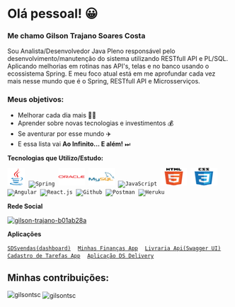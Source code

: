 # Olá pessoal! 😀 

### Me chamo Gilson Trajano Soares Costa

Sou Analista/Desenvolvedor Java Pleno responsável pelo desenvolvimento/manutenção do sistema utilizando RESTfull API e PL/SQL. Aplicando melhorias em rotinas nas API's, telas e no banco usando o ecossistema Spring. E meu foco atual está em me aprofundar cada vez mais nesse mundo que é o Spring, RESTfull API e Microsserviços.

### Meus objetivos: 
* Melhorar cada dia mais 👨‍🎓
* Aprender sobre novas tecnologias e investimentos 💰
* Se aventurar por esse mundo ✈️
* E essa lista vai **Ao Infinito... E além!** ⏭
 
 **Tecnologias que Utilizo/Estudo:**
<p align="left">
  <code><img src="https://raw.githubusercontent.com/devicons/devicon/master/icons/java/java-original.svg" alt="Java" width="40" height="40"/></code>&nbsp;
  <code><img src="https://www.vectorlogo.zone/logos/springio/springio-icon.svg" alt="Spring" width="40" height="40" /></code>&nbsp;
  <code><img src="https://raw.githubusercontent.com/devicons/devicon/master/icons/oracle/oracle-original.svg" alt="Oracle" width="60" height="40" /></code>&nbsp;
  <code><img src="https://raw.githubusercontent.com/devicons/devicon/master/icons/mysql/mysql-original-wordmark.svg" alt="MySQL" width="60" height="40" /></code>&nbsp;
  <code><img src="https://user-images.githubusercontent.com/51785898/91357834-3eb8df00-e7c8-11ea-9936-0ce666ac2a11.png" alt="JavaScript" width="40" height="40"/></code>&nbsp;
  <code><img src="https://raw.githubusercontent.com/devicons/devicon/master/icons/html5/html5-original-wordmark.svg" alt="HTML5" width="60" height="40" /></code>&nbsp;
  <code><img src="https://raw.githubusercontent.com/devicons/devicon/master/icons/css3/css3-original-wordmark.svg" alt="CSS3" width="60" height="40" /></code>&nbsp;
  <code><img src="https://angular.io/assets/images/logos/angular/angular.svg" alt="Angular" width="40" height="40"/></code>&nbsp;
  <code><img src="https://user-images.githubusercontent.com/51785898/91357843-411b3900-e7c8-11ea-8161-3e8191a6cde2.png" alt="React.js" width="60" height="40" /></code>&nbsp;
  <code><img src="https://user-images.githubusercontent.com/51785898/91358353-0cf44800-e7c9-11ea-9a54-0a988aa2837c.png" alt="Github" width="40" height="40"/></code>&nbsp;
  <code><img src="https://www.vectorlogo.zone/logos/getpostman/getpostman-icon.svg" alt="Postman" width="40" height="40"/></code>&nbsp;
  <code><img src="https://www.vectorlogo.zone/logos/heroku/heroku-icon.svg" alt="Heruku" width="40" height="40"/></code>&nbsp;
</p>

**Rede Social**
<p align="left">
<a href="https://www.linkedin.com/in/gilson-trajano-b01ab28a/" target="blank"><img align="center" src="https://cdn.jsdelivr.net/npm/simple-icons@3.0.1/icons/linkedin.svg" alt="gilson-trajano-b01ab28a" height="30" width="40" /></a> &nbsp;&nbsp;
</p>

**Aplicações**
<p align="left">
 <code><a href="https://gilson-dsvendas.netlify.app/" target="blank">SDSvendas(dashboard)</a></code> &nbsp;&nbsp;
 <code><a href="https://gilson-financas-app.herokuapp.com/#/login" target="blank">Minhas Finanças App</a></code> &nbsp;&nbsp;
 <code><a href="https://livraria-gil-api.herokuapp.com/swagger-ui.html" target="blank">Livraria Api(Swagger UI)</a></code> &nbsp;&nbsp;
 <code><a href="https://gil-tasklist-app.herokuapp.com/" target="blank">Cadastro de Tarefas App</a></code> &nbsp;&nbsp;
 <code><a href="https://gilson-trajano-sds2.netlify.app" target="blank">Aplicação DS Delivery</a></code> &nbsp;&nbsp;
</p>

## Minhas contribuições:

<p><img align="left" src="https://github-readme-stats.vercel.app/api/top-langs?username=gilsontsc&show_icons=true&locale=en&layout=compact" alt="gilsontsc" /></p>

<p>&nbsp;<img align="center" src="https://github-readme-stats.vercel.app/api?username=gilsontsc&show_icons=true&locale=en" alt="gilsontsc" /></p>

<!--
**gilsonTSC/gilsonTSC** is a ✨ _special_ ✨ repository because its `README.md` (this file) appears on your GitHub profile.
<code><img src="https://user-images.githubusercontent.com/51785898/91358318-ff3ec280-e7c8-11ea-9d80-c8e249594078.png" alt="Postgres" width="40" height="40"/></code>&nbsp;-
<code><img src="https://devicons.github.io/devicon/devicon.git/icons/mongodb/mongodb-original-wordmark.svg" alt="MongoDB" width="40" height="40"/></code>&nbsp;
Here are some ideas to get you started:

- 🔭 I’m currently working on ...
- 🌱 I’m currently learning ...
- 👯 I’m looking to collaborate on ...
- 🤔 I’m looking for help with ...
- 💬 Ask me about ...
- 📫 How to reach me: ...
- 😄 Pronouns: ...
- ⚡ Fun fact: ...
-->

